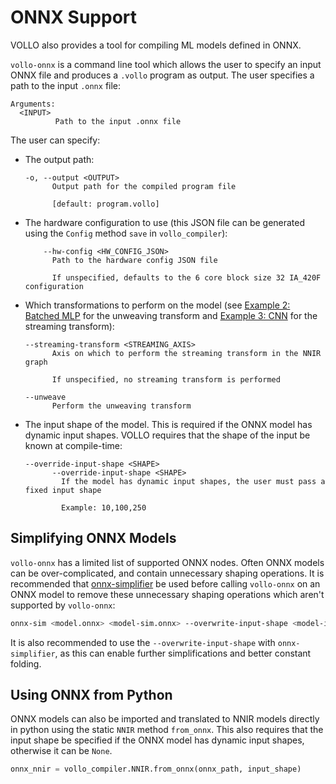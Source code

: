 # ONNX Support

VOLLO also provides a tool for compiling ML models defined in ONNX.

`vollo-onnx` is a command line tool which allows the user to specify an input ONNX file and produces a `.vollo` program as output. The user specifies a path to the input `.onnx` file:

```text
Arguments:
  <INPUT>
          Path to the input .onnx file
```

The user can specify:

- The output path:

  ```text
  -o, --output <OUTPUT>
        Output path for the compiled program file

        [default: program.vollo]
  ```

- The hardware configuration to use (this JSON file can be generated using the `Config` method `save` in `vollo_compiler`):

  ```text
      --hw-config <HW_CONFIG_JSON>
        Path to the hardware config JSON file

        If unspecified, defaults to the 6 core block size 32 IA_420F configuration
  ```

- Which transformations to perform on the model (see [Example 2: Batched MLP](example-2-batched-mlp.md) for the unweaving transform and [Example 3: CNN](example-3-cnn.md) for the streaming transform):

  ```text
  --streaming-transform <STREAMING_AXIS>
        Axis on which to perform the streaming transform in the NNIR graph

        If unspecified, no streaming transform is performed

  --unweave
        Perform the unweaving transform
  ```

- The input shape of the model. This is required if the ONNX model has dynamic input shapes. VOLLO requires that the shape of the input be known at compile-time:

  ```text
  --override-input-shape <SHAPE>
        --override-input-shape <SHAPE>
          If the model has dynamic input shapes, the user must pass a fixed input shape

          Example: 10,100,250
  ```

## Simplifying ONNX Models

`vollo-onnx` has a limited list of supported ONNX nodes. Often ONNX models can be over-complicated, and contain unnecessary shaping operations. It is recommended that [onnx-simplifier](https://github.com/daquexian/onnx-simplifier) be used before calling `vollo-onnx` on an ONNX model to remove these unnecessary shaping operations which aren't supported by `vollo-onnx`:

```sh
onnx-sim <model.onnx> <model-sim.onnx> --overwrite-input-shape <model-input-shape>
```

It is also recommended to use the `--overwrite-input-shape` with `onnx-simplifier`, as this can enable further simplifications and better constant folding.

## Using ONNX from Python

ONNX models can also be imported and translated to NNIR models directly in python using the static `NNIR` method `from_onnx`. This also requires that the input shape be specified if the ONNX model has dynamic input shapes, otherwise it can be `None`.

```python
onnx_nnir = vollo_compiler.NNIR.from_onnx(onnx_path, input_shape)
```

